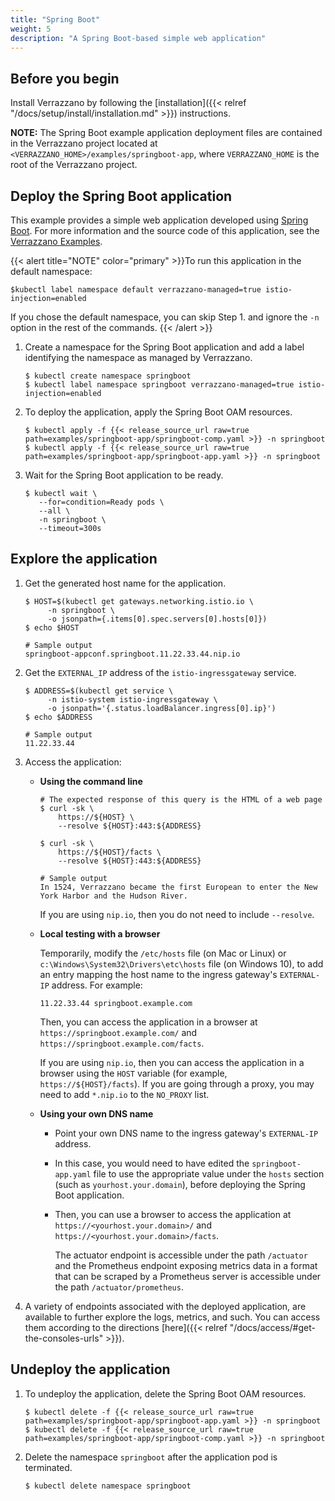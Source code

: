 ```yaml
---
title: "Spring Boot"
weight: 5
description: "A Spring Boot-based simple web application"
---
```


## Before you begin

Install Verrazzano by following the [installation]({{< relref "/docs/setup/install/installation.md" >}}) instructions.

**NOTE:** The Spring Boot example application deployment files are contained in the Verrazzano project located at `<VERRAZZANO_HOME>/examples/springboot-app`, where `VERRAZZANO_HOME` is the root of the Verrazzano project.


## Deploy the Spring Boot application

This example provides a simple web application developed using [Spring Boot](https://spring.io/guides/gs/spring-boot/). For more information and the source code of this application, see the [Verrazzano Examples](https://github.com/verrazzano/examples).

{{< alert title="NOTE" color="primary" >}}To run this application in the default namespace:
   ```
   $kubectl label namespace default verrazzano-managed=true istio-injection=enabled
   ```
   If you chose the default namespace, you can skip Step 1. and ignore the `-n` option in the rest of the commands.
{{< /alert >}}

1. Create a namespace for the Spring Boot application and add a label identifying the namespace as managed by Verrazzano.
   ```
   $ kubectl create namespace springboot
   $ kubectl label namespace springboot verrazzano-managed=true istio-injection=enabled
   ```

1. To deploy the application, apply the Spring Boot OAM resources.
   ```
   $ kubectl apply -f {{< release_source_url raw=true path=examples/springboot-app/springboot-comp.yaml >}} -n springboot
   $ kubectl apply -f {{< release_source_url raw=true path=examples/springboot-app/springboot-app.yaml >}} -n springboot
   ```

1. Wait for the Spring Boot application to be ready.
   ```
   $ kubectl wait \
      --for=condition=Ready pods \
      --all \
      -n springboot \
      --timeout=300s
   ```

## Explore the application

1. Get the generated host name for the application.
   ```
   $ HOST=$(kubectl get gateways.networking.istio.io \
        -n springboot \
        -o jsonpath={.items[0].spec.servers[0].hosts[0]})
   $ echo $HOST

   # Sample output
   springboot-appconf.springboot.11.22.33.44.nip.io
   ```

1. Get the `EXTERNAL_IP` address of the `istio-ingressgateway` service.
   ```
   $ ADDRESS=$(kubectl get service \
        -n istio-system istio-ingressgateway \
        -o jsonpath='{.status.loadBalancer.ingress[0].ip}')
   $ echo $ADDRESS

   # Sample output
   11.22.33.44
   ```   

1. Access the application:

   * **Using the command line**
     ```
     # The expected response of this query is the HTML of a web page
     $ curl -sk \
         https://${HOST} \
         --resolve ${HOST}:443:${ADDRESS}

     $ curl -sk \
         https://${HOST}/facts \
         --resolve ${HOST}:443:${ADDRESS}

     # Sample output
     In 1524, Verrazzano became the first European to enter the New York Harbor and the Hudson River.
     ```
     If you are using `nip.io`, then you do not need to include `--resolve`.
   * **Local testing with a browser**

     Temporarily, modify the `/etc/hosts` file (on Mac or Linux)
     or `c:\Windows\System32\Drivers\etc\hosts` file (on Windows 10),
     to add an entry mapping the host name to the ingress gateway's `EXTERNAL-IP` address.
     For example:
     ```
     11.22.33.44 springboot.example.com
     ```
     Then, you can access the application in a browser at `https://springboot.example.com/` and `https://springboot.example.com/facts`.

     If you are using `nip.io`, then you can access the application in a browser using the `HOST` variable (for example, `https://${HOST}/facts`).  If you are going through a proxy, you may need to add `*.nip.io` to the `NO_PROXY` list.

   * **Using your own DNS name**
     * Point your own DNS name to the ingress gateway's `EXTERNAL-IP` address.
     * In this case, you would need to have edited the `springboot-app.yaml` file
       to use the appropriate value under the `hosts` section (such as `yourhost.your.domain`),
       before deploying the Spring Boot application.
     * Then, you can use a browser to access the application at `https://<yourhost.your.domain>/` and `https://<yourhost.your.domain>/facts`.

       The actuator endpoint is accessible under the path `/actuator` and the Prometheus endpoint exposing metrics data in a format that can be scraped by a Prometheus server is accessible under the path `/actuator/prometheus`.

1. A variety of endpoints associated with the deployed application, are available to further explore the logs, metrics, and such.
You can access them according to the directions [here]({{< relref "/docs/access/#get-the-consoles-urls" >}}).

## Undeploy the application   

1. To undeploy the application, delete the Spring Boot OAM resources.
   ```
   $ kubectl delete -f {{< release_source_url raw=true path=examples/springboot-app/springboot-app.yaml >}} -n springboot
   $ kubectl delete -f {{< release_source_url raw=true path=examples/springboot-app/springboot-comp.yaml >}} -n springboot
   ```

1. Delete the namespace `springboot` after the application pod is terminated.
   ```
   $ kubectl delete namespace springboot
   ```
